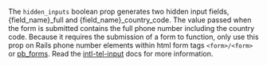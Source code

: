 The `hidden_inputs` boolean prop generates two hidden input fields, {field_name}_full and {field_name}_country_code. The value passed when the form is submitted contains the full phone number including the country code. Because it requires the submission of a form to function, only use this prop on Rails phone number elements within html form tags `<form>/<form>` or [pb_forms](https://playbook.powerapp.cloud/kits/form). Read the [intl-tel-input](https://intl-tel-input.com/examples/hidden-input.html) docs for more information.
